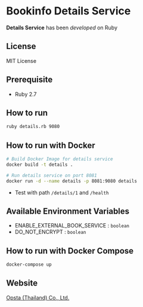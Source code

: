 # Bookinfo Details Service

**Details Service** has been *developed* on Ruby

## License

MIT License

## Prerequisite

- Ruby 2.7

## How to run

```bash
ruby details.rb 9080
```

## How to run with Docker

```bash
# Build Docker Image for details service
docker build -t details .

# Run details service on port 8081
docker run -d --name details -p 8081:9080 details
```

* Test with path `/details/1` and `/health`

## Available Environment Variables
- ENABLE_EXTERNAL_BOOK_SERVICE : ```boolean```
- DO_NOT_ENCRYPT : ```boolean```

## How to run with Docker Compose

```bash
docker-compose up
```

## Website

[Opsta (Thailand) Co., Ltd.](https://www.opsta.co.th)